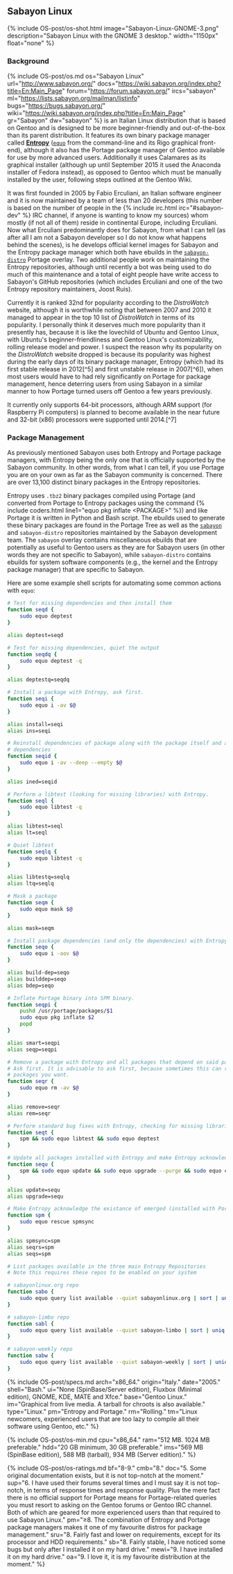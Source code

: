 ## Sabayon Linux
{% include OS-post/os-shot.html image="Sabayon-Linux-GNOME-3.png" description="Sabayon Linux with the GNOME 3 desktop." width="1150px" float="none" %}

### Background
{% include OS-post/os.md os="Sabayon Linux" url="http://www.sabayon.org/" docs="https://wiki.sabayon.org/index.php?title=En:Main_Page" forum="https://forum.sabayon.org/" ircs="sabayon" ml="https://lists.sabayon.org/mailman/listinfo" bugs="https://bugs.sabayon.org/" wiki="https://wiki.sabayon.org/index.php?title=En:Main_Page" gr="Sabayon" dw="sabayon" %} is an Italian Linux distribution that is based on Gentoo and is designed to be more beginner-friendly and out-of-the-box than its parent distribution. It features its own binary package manager called [**Entropy**](https://wiki.sabayon.org/index.php?title=En:Entropy) ([`equo`](/man/equo.1.html) from the command-line and its Rigo graphical front-end), although it also has the Portage package manager of Gentoo available for use by more advanced users. Additionally it uses Calamares as its graphical installer (although up until September 2015 it used the Anaconda installer of Fedora instead), as opposed to Gentoo which must be manually installed by the user, following steps outlined at the Gentoo Wiki.

It was first founded in 2005 by Fabio Erculiani, an Italian software engineer and it is now maintained by a team of less than 20 developers (this number is based on the number of people in the {% include irc.html irc="#sabayon-dev" %} IRC channel, if anyone is wanting to know my sources) whom mostly (if not all of them) reside in continental Europe, including Erculiani. Now what Erculiani predominantly does for Sabayon, from what I can tell (as after all I am not a Sabayon developer so I do not know what happens behind the scenes), is he develops official kernel images for Sabayon and the Entropy package manager which both have ebuilds in the [`sabayon-distro`](https://github.com/Sabayon/sabayon-distro) Portage overlay. Two additional people work on maintaining the Entropy repositories, although until recently a bot was being used to do much of this maintenance and a total of eight people have write access to Sabayon's GitHub repositories (which includes Erculiani and one of the two Entropy repository maintainers, Joost Ruis).

Currently it is ranked 32nd for popularity according to the *DistroWatch* website, although it is worthwhile noting that between 2007 and 2010 it managed to appear in the top 10 list of *DistroWatch* in terms of its popularity. I personally think it deserves much more popularity than it presently has, because it is like the lovechild of Ubuntu and Gentoo Linux, with Ubuntu's beginner-friendliness and Gentoo Linux's customizability, rolling release model and power. I suspect the reason why its popularity on the *DistroWatch* website dropped is because its popularity was highest during the early days of its binary package manager, Entropy (which had its first stable release in 2012[^5] and first unstable release in 2007[^6]), when most users would have to had rely significantly on Portage for package management, hence deterring users from using Sabayon in a similar manner to how Portage turned users off Gentoo a few years previously.

It currently only supports 64-bit processors, although ARM support (for Raspberry Pi computers) is planned to become available in the near future and 32-bit (x86) processors were supported until 2014.[^7]

### Package Management
As previously mentioned Sabayon uses both Entropy and Portage package managers, with Entropy being the only one that is officially supported by the Sabayon community. In other words, from what I can tell, if you use Portage you are on your own as far as the Sabayon community is concerned. There are over 13,100 distinct binary packages in the Entropy repositories.

Entropy uses `.tbz2` binary packages compiled using Portage (and converted from Portage to Entropy packages using the command {% include coders.html line1="equo pkg inflate &lt;PACKAGE&gt;" %}) and like Portage it is written in Python and Bash script. The ebuilds used to generate these binary packages are found in the Portage Tree as well as the [`sabayon`](https://github.com/Sabayon/for-gentoo) and `sabayon-distro` repositories maintained by the Sabayon development team. The `sabayon` overlay contains miscellaneous ebuilds that are potentially as useful to Gentoo users as they are for Sabayon users (in other words they are not specific to Sabayon), while `sabayon-distro` contains ebuilds for system software components (e.g., the kernel and the Entropy package manager) that are specific to Sabayon.

Here are some example shell scripts for automating some common actions with `equo`:
```bash
# Test for missing dependencies and then install them
function seqd {
	sudo equo deptest
}

alias deptest=seqd

# Test for missing dependencies, quiet the output
function seqdq {
	sudo equo deptest -q
}

alias deptestq=seqdq

# Install a package with Entropy, ask first.
function seqi {
	sudo equo i -av $@
}

alias install=seqi
alias ins=seqi

# Reinstall dependencies of package along with the package itself and all deep
# dependencies
function seqid {
	sudo equo i -av --deep --empty $@
}

alias ined=seqid

# Perform a libtest (looking for missing libraries) with Entropy.
function seql {
	sudo equo libtest -q
}

alias libtest=seql
alias lt=seql

# Quiet libtest
function seqlq {
	sudo equo libtest -q
}

alias libtestq=seqlq
alias ltq=seqlq

# Mask a package
function seqm {
	sudo equo mask $@
}

alias mask=seqm

# Install package dependencies (and only the dependencies) with Entropy
function seqo {
	sudo equo i -aov $@
}

alias build-dep=seqo
alias builddep=seqo
alias bdep=seqo

# Inflate Portage binary into SPM binary.
function seqpi {
	pushd /usr/portage/packages/$1
	sudo equo pkg inflate $2
	popd
}

alias smart=seqpi
alias seqp=seqpi

# Remove a package with Entropy and all packages that depend on said package
# Ask first. It is advisable to ask first, because sometimes this can remove
# packages you want.
function seqr {
	sudo equo rm -av $@
}

alias remove=seqr
alias rem=seqr

# Perform standard bug fixes with Entropy, checking for missing libraries and dependencies.
function seqt {
	spm && sudo equo libtest && sudo equo deptest
}

# Update all packages installed with Entropy and make Entropy acknowledge emerged packages
function sequ {
	spm && sudo equo update && sudo equo upgrade --purge && sudo equo cleanup
}

alias update=sequ
alias upgrade=sequ

# Make Entropy acknowledge the existance of emerged (installed with Portage) packages
function spm {
	sudo equo rescue spmsync
}

alias spmsync=spm
alias seqrs=spm
alias seqs=spm

# List packages available in the three main Entropy Repositories
# Note this requires these repos to be enabled on your system

# sabayonlinux.org repo
function sabo {
	sudo equo query list available --quiet sabayonlinux.org | sort | uniq | wc -l
}

# sabayon-limbo repo
function sabl {
	sudo equo query list available --quiet sabayon-limbo | sort | uniq | wc -l
}

# sabayon-weekly repo
function sabw {
	sudo equo query list available --quiet sabayon-weekly | sort | uniq | wc -l
}
```

{% include OS-post/specs.md arch="x86_64." origin="Italy." date="2005." shell="Bash." ui="None (SpinBase/Server edition), Fluxbox (Minimal edition), GNOME, KDE, MATE and Xfce." base="Gentoo Linux." im="Graphical from live media. A tarball for chroots is also available." type="Linux." pm="Entropy and Portage." rm="Rolling." tm="Linux newcomers, experienced users that are too lazy to compile all their software using Gentoo, etc." %}

{% include OS-post/os-min.md cpu="x86_64." ram="512 MB. 1024 MB preferable." hdd="20 GB minimum, 30 GB preferable." ims="569 MB (SpinBase edition), 588 MB (tarball), 934 MB (Server edition)." %}

{% include OS-post/os-ratings.md bf="8-9." cmb="8." doc="5. Some original documentation exists, but it is not top-notch at the moment." sup="6. I have used their forums several times and I must say it is not top-notch, in terms of response times and response quality. Plus the mere fact there is no official support for Portage means for Portage-related queries you must resort to asking on the Gentoo forums or Gentoo IRC channel. Both of which are geared for more experienced users than that required to use Sabayon Linux." pm="&geq;8. The combination of Entropy and Portage package managers makes it one of my favourite distros for package management." sru="8. Fairly fast and lower on requirements, except for its processor and HDD requirements." sb="8. Fairly stable, I have noticed some bugs but only after I installed it on my hard drive." mewi="9. I have installed it on my hard drive." oa="9. I love it, it is my favourite distribution at the moment." %}
